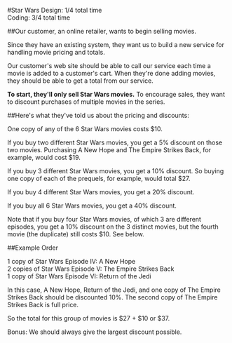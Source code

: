 #Star Wars
Design: 1/4 total time  
Coding: 3/4 total time


##Our customer, an online retailer, wants to begin selling movies.

Since they have an existing system, they want us to build a new service for handling movie pricing and totals.

Our customer's web site should be able to call our service each time a movie is added to a customer's cart. When they're done adding movies, they should be able to get a total from our service.

**To start, they'll only sell Star Wars movies.** To encourage sales, they want to discount purchases of multiple movies in the series.

##Here's what they've told us about the pricing and discounts:

One copy of any of the 6 Star Wars movies costs $10.

If you buy two different Star Wars movies, you get a 5% discount on those two movies. Purchasing A New Hope and The Empire Strikes Back, for example, would cost $19.

If you buy 3 different Star Wars movies, you get a 10% discount. So buying one copy of each of the prequels, for example, would total $27.

If you buy 4 different Star Wars movies, you get a 20% discount.

If you buy all 6 Star Wars movies, you get a 40% discount.

Note that if you buy four Star Wars movies, of which 3 are different episodes, you get a 10% discount on the 3 distinct movies, but the fourth movie (the duplicate) still costs $10. See below.

##Example Order

1 copy of Star Wars Episode IV: A New Hope  
2 copies of Star Wars Episode V: The Empire Strikes Back  
1 copy of Star Wars Episode VI: Return of the Jedi  

In this case, A New Hope, Return of the Jedi, and one copy of The Empire Strikes Back should be discounted 10%. The second copy of The Empire Strikes Back is full price.

So the total for this group of movies is $27 + $10 or $37.

Bonus: We should always give the largest discount possible.
